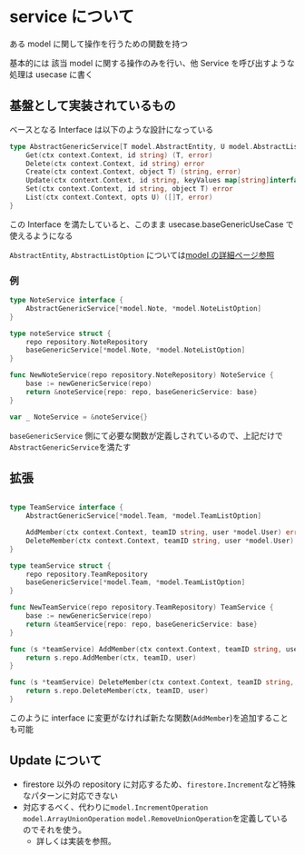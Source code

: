 # service について

ある model に関して操作を行うための関数を持つ

基本的には 該当 model に関する操作のみを行い、他 Service を呼び出すような処理は usecase に書く

## 基盤として実装されているもの

ベースとなる Interface は以下のような設計になっている

```go
type AbstractGenericService[T model.AbstractEntity, U model.AbstractListOption] interface {
	Get(ctx context.Context, id string) (T, error)
	Delete(ctx context.Context, id string) error
	Create(ctx context.Context, object T) (string, error)
	Update(ctx context.Context, id string, keyValues map[string]interface{}) error
	Set(ctx context.Context, id string, object T) error
	List(ctx context.Context, opts U) ([]T, error)
}

```

この Interface を満たしていると、このまま usecase.baseGenericUseCase で使えるようになる

`AbstractEntity`, `AbstractListOption` については[model の詳細ページ参照](./model.md)

### 例

```go
type NoteService interface {
	AbstractGenericService[*model.Note, *model.NoteListOption]
}

type noteService struct {
	repo repository.NoteRepository
	baseGenericService[*model.Note, *model.NoteListOption]
}

func NewNoteService(repo repository.NoteRepository) NoteService {
	base := newGenericService(repo)
	return &noteService{repo: repo, baseGenericService: base}
}

var _ NoteService = &noteService{}

```

`baseGenericService` 側にて必要な関数が定義しされているので、上記だけで`AbstractGenericService`を満たす

## 拡張

```go

type TeamService interface {
	AbstractGenericService[*model.Team, *model.TeamListOption]

	AddMember(ctx context.Context, teamID string, user *model.User) error
	DeleteMember(ctx context.Context, teamID string, user *model.User) error
}

type teamService struct {
	repo repository.TeamRepository
	baseGenericService[*model.Team, *model.TeamListOption]
}

func NewTeamService(repo repository.TeamRepository) TeamService {
	base := newGenericService(repo)
	return &teamService{repo: repo, baseGenericService: base}
}

func (s *teamService) AddMember(ctx context.Context, teamID string, user *model.User) error {
	return s.repo.AddMember(ctx, teamID, user)
}

func (s *teamService) DeleteMember(ctx context.Context, teamID string, user *model.User) error {
	return s.repo.DeleteMember(ctx, teamID, user)
}

```

このように interface に変更がなければ新たな関数(`AddMember`)を追加することも可能

## Update について

- firestore 以外の repository に対応するため、`firestore.Increment`など特殊なパターンに対応できない
- 対応するべく、代わりに`model.IncrementOperation` `model.ArrayUnionOperation` `model.RemoveUnionOperation`を定義しているのでそれを使う。
  - 詳しくは実装を参照。
